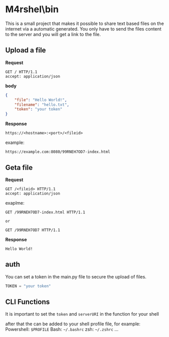 # M4rshel\bin

This is a small project that makes it possible to share text based files on the internet via a automatic generated.
You only have to send the files content to the server and you will get a link to the file.


## Upload a file
**Request**


```http
GET / HTTP/1.1
accept: application/json
```

**body**


```json
{
    "file": "Hello World!",
    "filename": "hello.txt",
    "token": "your token"
}
```


**Response**


```text/plain
https://<hostname>:<port>/<fileid>
```

example:


```text/plain
https://example.com:8080/99RNEH7OD7-index.html
```

## Geta file


**Request**


```http
GET /<fileid> HTTP/1.1
accept: application/json
```


exaplme:


```http
GET /99RNEH7OD7-index.html HTTP/1.1

or 

GET /99RNEH7OD7 HTTP/1.1
```


**Response**


```text/plain
Hello World!
```


## auth


You can set a token in the main.py file to secure the upload of files.


```python
TOKEN = "your token"
```


## CLI Functions
It is important to set the `token` and `serverURI` in the function for your shell

after that the can be added to your shell profile file, for example:
Powershell: `$PROFILE`
Bash: `~/.bashrc`
zsh: `~/.zshrc`
...




